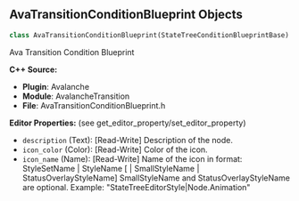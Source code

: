 ## AvaTransitionConditionBlueprint Objects

```python
class AvaTransitionConditionBlueprint(StateTreeConditionBlueprintBase)
```

Ava Transition Condition Blueprint

**C++ Source:**

- **Plugin**: Avalanche
- **Module**: AvalancheTransition
- **File**: AvaTransitionConditionBlueprint.h

**Editor Properties:** (see get_editor_property/set_editor_property)

- ``description`` (Text):  [Read-Write] Description of the node.
- ``icon_color`` (Color):  [Read-Write] Color of the icon.
- ``icon_name`` (Name):  [Read-Write] Name of the icon in format:
               StyleSetName | StyleName [ | SmallStyleName | StatusOverlayStyleName]
               SmallStyleName and StatusOverlayStyleName are optional.
               Example: "StateTreeEditorStyle|Node.Animation"

<a id="unreal.AvaTransitionLibrary"></a>